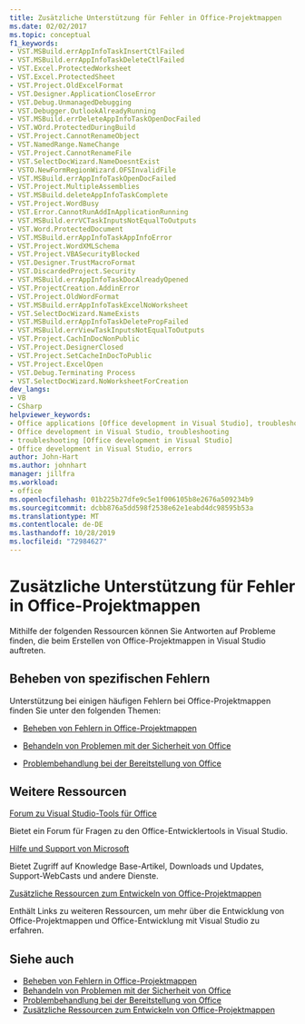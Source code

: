 ```yaml
---
title: Zusätzliche Unterstützung für Fehler in Office-Projektmappen
ms.date: 02/02/2017
ms.topic: conceptual
f1_keywords:
- VST.MSBuild.errAppInfoTaskInsertCtlFailed
- VST.MSBuild.errAppInfoTaskDeleteCtlFailed
- VST.Excel.ProtectedWorksheet
- VST.Excel.ProtectedSheet
- VST.Project.OldExcelFormat
- VST.Designer.ApplicationCloseError
- VST.Debug.UnmanagedDebugging
- VST.Debugger.OutlookAlreadyRunning
- VST.MSBuild.errDeleteAppInfoTaskOpenDocFailed
- VST.WOrd.ProtectedDuringBuild
- VST.Project.CannotRenameObject
- VST.NamedRange.NameChange
- VST.Project.CannotRenameFile
- VST.SelectDocWizard.NameDoesntExist
- VSTO.NewFormRegionWizard.OFSInvalidFile
- VST.MSBuild.errAppInfoTaskOpenDocFailed
- VST.Project.MultipleAssemblies
- VST.MSBuild.deleteAppInfoTaskComplete
- VST.Project.WordBusy
- VST.Error.CannotRunAddInApplicationRunning
- VST.MSBuild.errVCTaskInputsNotEqualToOutputs
- VST.Word.ProtectedDocument
- VST.MSBuild.errAppInfoTaskAppInfoError
- VST.Project.WordXMLSchema
- VST.Project.VBASecurityBlocked
- VST.Designer.TrustMacroFormat
- VST.DiscardedProject.Security
- VST.MSBuild.errAppInfoTaskDocAlreadyOpened
- VST.ProjectCreation.AddinError
- VST.Project.OldWordFormat
- VST.MSBuild.errAppInfoTaskExcelNoWorksheet
- VST.SelectDocWizard.NameExists
- VST.MSBuild.errAppInfoTaskDeletePropFailed
- VST.MSBuild.errViewTaskInputsNotEqualToOutputs
- VST.Project.CachInDocNonPublic
- VST.Project.DesignerClosed
- VST.Project.SetCacheInDocToPublic
- VST.Project.ExcelOpen
- VST.Debug.Terminating Process
- VST.SelectDocWizard.NoWorksheetForCreation
dev_langs:
- VB
- CSharp
helpviewer_keywords:
- Office applications [Office development in Visual Studio], troubleshooting
- Office development in Visual Studio, troubleshooting
- troubleshooting [Office development in Visual Studio]
- Office development in Visual Studio, errors
author: John-Hart
ms.author: johnhart
manager: jillfra
ms.workload:
- office
ms.openlocfilehash: 01b225b27dfe9c5e1f006105b8e2676a509234b9
ms.sourcegitcommit: dcbb876a5dd598f2538e62e1eabd4dc98595b53a
ms.translationtype: MT
ms.contentlocale: de-DE
ms.lasthandoff: 10/28/2019
ms.locfileid: "72984627"
---
```

# <a name="additional-support-for-errors-in-office-solutions"></a>Zusätzliche Unterstützung für Fehler in Office-Projektmappen

Mithilfe der folgenden Ressourcen können Sie Antworten auf Probleme finden, die beim Erstellen von Office-Projektmappen in Visual Studio auftreten.

## <a name="troubleshoot-specific-errors"></a>Beheben von spezifischen Fehlern

Unterstützung bei einigen häufigen Fehlern bei Office-Projektmappen finden Sie unter den folgenden Themen:

- [Beheben von Fehlern in Office-Projektmappen](../vsto/troubleshooting-errors-in-office-solutions.md)

- [Behandeln von Problemen mit der Sicherheit von Office](../vsto/troubleshooting-office-solution-security.md)

- [Problembehandlung bei der Bereitstellung von Office](../vsto/troubleshooting-office-solution-deployment.md)

## <a name="other-resources"></a>Weitere Ressourcen

[Forum zu Visual Studio-Tools für Office](https://social.msdn.microsoft.com/Forums/vstudio/en-US/home?forum=vsto)

Bietet ein Forum für Fragen zu den Office-Entwicklertools in Visual Studio.

[Hilfe und Support von Microsoft](https://support.microsoft.com)

Bietet Zugriff auf Knowledge Base-Artikel, Downloads und Updates, Support-WebCasts und andere Dienste.

[Zusätzliche Ressourcen zum Entwickeln von Office-Projektmappen](../vsto/additional-resources-for-developing-office-solutions.md)

Enthält Links zu weiteren Ressourcen, um mehr über die Entwicklung von Office-Projektmappen und Office-Entwicklung mit Visual Studio zu erfahren.

## <a name="see-also"></a>Siehe auch

- [Beheben von Fehlern in Office-Projektmappen](../vsto/troubleshooting-errors-in-office-solutions.md)
- [Behandeln von Problemen mit der Sicherheit von Office](../vsto/troubleshooting-office-solution-security.md)
- [Problembehandlung bei der Bereitstellung von Office](../vsto/troubleshooting-office-solution-deployment.md)
- [Zusätzliche Ressourcen zum Entwickeln von Office-Projektmappen](../vsto/additional-resources-for-developing-office-solutions.md)
